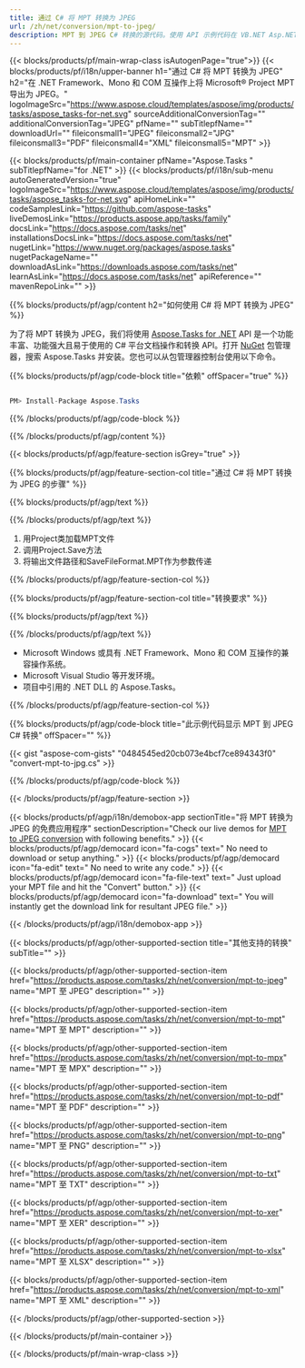 ```yaml
---
title: 通过 C# 将 MPT 转换为 JPEG 
url: /zh/net/conversion/mpt-to-jpeg/ 
description: MPT 到 JPEG C# 转换的源代码。使用 API 示例代码在 VB.NET Asp.NET 或任何基于 .NET 的应用程序中将 MPT 文件批量转换为 JPEG。
---
```


{{< blocks/products/pf/main-wrap-class isAutogenPage="true">}}
{{< blocks/products/pf/i18n/upper-banner h1="通过 C# 将 MPT 转换为 JPEG" h2="在 .NET Framework、Mono 和 COM 互操作上将 Microsoft® Project MPT 导出为 JPEG。" logoImageSrc="https://www.aspose.cloud/templates/aspose/img/products/tasks/aspose_tasks-for-net.svg" sourceAdditionalConversionTag="" additionalConversionTag="JPEG" pfName="" subTitlepfName="" downloadUrl="" fileiconsmall1="JPEG" fileiconsmall2="JPG" fileiconsmall3="PDF" fileiconsmall4="XML" fileiconsmall5="MPT" >}}

{{< blocks/products/pf/main-container pfName="Aspose.Tasks " subTitlepfName="for .NET" >}}
{{< blocks/products/pf/i18n/sub-menu autoGeneratedVersion="true" logoImageSrc="https://www.aspose.cloud/templates/aspose/img/products/tasks/aspose_tasks-for-net.svg" apiHomeLink="" codeSamplesLink="https://github.com/aspose-tasks" liveDemosLink="https://products.aspose.app/tasks/family" docsLink="https://docs.aspose.com/tasks/net" installationsDocsLink="https://docs.aspose.com/tasks/net" nugetLink="https://www.nuget.org/packages/aspose.tasks" nugetPackageName="" downloadAsLink="https://downloads.aspose.com/tasks/net" learnAsLink="https://docs.aspose.com/tasks/net" apiReference="" mavenRepoLink="" >}}

{{% blocks/products/pf/agp/content h2="如何使用 C# 将 MPT 转换为 JPEG" %}}

为了将 MPT 转换为 JPEG，我们将使用
 [Aspose.Tasks for .NET](https://products.aspose.com/tasks/net)
 API 是一个功能丰富、功能强大且易于使用的 C# 平台文档操作和转换 API。打开
 [NuGet](https://www.nuget.org/packages/aspose.tasks)
 包管理器，搜索
 Aspose.Tasks
 并安装。您也可以从包管理器控制台使用以下命令。

{{% blocks/products/pf/agp/code-block title="依赖" offSpacer="true" %}}

```cs

PM> Install-Package Aspose.Tasks

```

{{% /blocks/products/pf/agp/code-block %}}

{{% /blocks/products/pf/agp/content %}}

{{< blocks/products/pf/agp/feature-section isGrey="true" >}}

{{% blocks/products/pf/agp/feature-section-col title="通过 C# 将 MPT 转换为 JPEG 的步骤" %}}

{{% blocks/products/pf/agp/text %}}

{{% /blocks/products/pf/agp/text %}}

1. 用Project类加载MPT文件
1. 调用Project.Save方法
1. 将输出文件路径和SaveFileFormat.MPT作为参数传递

{{% /blocks/products/pf/agp/feature-section-col %}}

{{% blocks/products/pf/agp/feature-section-col title="转换要求" %}}

{{% blocks/products/pf/agp/text %}}

{{% /blocks/products/pf/agp/text %}}

- Microsoft Windows 或具有 .NET Framework、Mono 和 COM 互操作的兼容操作系统。
- Microsoft Visual Studio 等开发环境。
- 项目中引用的 .NET DLL 的 Aspose.Tasks。

{{% /blocks/products/pf/agp/feature-section-col %}}

{{% blocks/products/pf/agp/code-block title="此示例代码显示 MPT 到 JPEG C# 转换" offSpacer="" %}}

{{< gist "aspose-com-gists" "0484545ed20cb073e4bcf7ce894343f0" "convert-mpt-to-jpg.cs" >}}

{{% /blocks/products/pf/agp/code-block %}}

{{< /blocks/products/pf/agp/feature-section >}}

<!-- aboutfile Starts -->

{{< blocks/products/pf/agp/i18n/demobox-app sectionTitle="将 MPT 转换为 JPEG 的免费应用程序" sectionDescription="Check our live demos for [MPT to JPEG conversion](https://products.aspose.app/tasks/conversion/mpt-to-jpeg) with following benefits." >}}
        {{< blocks/products/pf/agp/democard icon="fa-cogs" text=" No need to download or setup anything." >}}
        {{< blocks/products/pf/agp/democard icon="fa-edit" text=" No need to write any code." >}}
        {{< blocks/products/pf/agp/democard icon="fa-file-text" text=" Just upload your MPT file and hit the \"Convert\" button." >}}
        {{< blocks/products/pf/agp/democard icon="fa-download" text=" You will instantly get the download link for resultant JPEG file." >}}

{{< /blocks/products/pf/agp/i18n/demobox-app >}}

<!-- aboutfile Ends -->

{{< blocks/products/pf/agp/other-supported-section title="其他支持的转换" subTitle="" >}}

{{< blocks/products/pf/agp/other-supported-section-item href="https://products.aspose.com/tasks/zh/net/conversion/mpt-to-jpeg" name="MPT 至 JPEG" description="" >}}

{{< blocks/products/pf/agp/other-supported-section-item href="https://products.aspose.com/tasks/zh/net/conversion/mpt-to-mpt" name="MPT 至 MPT" description="" >}}

{{< blocks/products/pf/agp/other-supported-section-item href="https://products.aspose.com/tasks/zh/net/conversion/mpt-to-mpx" name="MPT 至 MPX" description="" >}}

{{< blocks/products/pf/agp/other-supported-section-item href="https://products.aspose.com/tasks/zh/net/conversion/mpt-to-pdf" name="MPT 至 PDF" description="" >}}

{{< blocks/products/pf/agp/other-supported-section-item href="https://products.aspose.com/tasks/zh/net/conversion/mpt-to-png" name="MPT 至 PNG" description="" >}}

{{< blocks/products/pf/agp/other-supported-section-item href="https://products.aspose.com/tasks/zh/net/conversion/mpt-to-txt" name="MPT 至 TXT" description="" >}}

{{< blocks/products/pf/agp/other-supported-section-item href="https://products.aspose.com/tasks/zh/net/conversion/mpt-to-xer" name="MPT 至 XER" description="" >}}

{{< blocks/products/pf/agp/other-supported-section-item href="https://products.aspose.com/tasks/zh/net/conversion/mpt-to-xlsx" name="MPT 至 XLSX" description="" >}}

{{< blocks/products/pf/agp/other-supported-section-item href="https://products.aspose.com/tasks/zh/net/conversion/mpt-to-xml" name="MPT 至 XML" description="" >}}



{{< /blocks/products/pf/agp/other-supported-section >}}

{{< /blocks/products/pf/main-container >}}
    
{{< /blocks/products/pf/main-wrap-class >}}